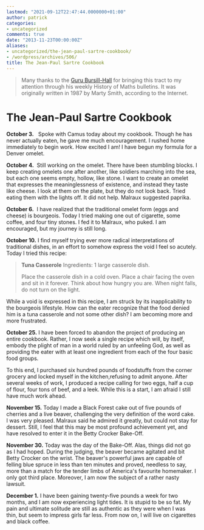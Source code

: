 ```yaml
---
lastmod: "2021-09-12T22:47:44.0000000+01:00"
author: patrick
categories:
- uncategorized
comments: true
date: "2013-11-23T00:00:00Z"
aliases:
- uncategorized/the-jean-paul-sartre-cookbook/
- /wordpress/archives/506/
title: The Jean-Paul Sartre Cookbook
---
```

> Many thanks to the [Guru Bursill-Hall][1] for bringing this tract to my attention through his weekly History of Maths bulletins. It was originally written in 1987 by Marty Smith, according to the Internet.

# The Jean-Paul Sartre Cookbook

**October 3.**   Spoke with Camus today about my cookbook. Though he has never actually eaten, he gave me much encouragement. I rushed home immediately to begin work. How excited I am! I have begun my formula for a Denver omelet.

**October 4.**  Still working on the omelet. There have been stumbling blocks. I keep creating omelets one after another, like soldiers marching into the sea, but each one seems empty, hollow, like stone. I want to create an omelet that expresses the meaninglessness of existence, and instead they taste like cheese. I look at them on the plate, but they do not look back. Tried eating them with the lights off. It did not help. Malraux suggested paprika.

**October 6.**  I have realized that the traditional omelet form (eggs and cheese) is bourgeois. Today I tried making one out of cigarette, some coffee, and four tiny stones. I fed it to Malraux, who puked. I am encouraged, but my journey is still long.

**October 10.** I find myself trying ever more radical interpretations of traditional dishes, in an effort to somehow express the void I feel so acutely. Today I tried this recipe:

> **Tuna Casserole**
> Ingredients: 1 large casserole dish.
>
> Place the casserole dish in a cold oven. Place a chair facing the oven and sit in it forever. Think about how hungry you are. When night falls, do not turn on the light.

While a void is expressed in this recipe, I am struck by its inapplicability to the bourgeois lifestyle. How can the eater recognize that the food denied him is a tuna casserole and not some other dish? I am becoming more and more frustrated.

**October 25.** I have been forced to abandon the project of producing an entire cookbook. Rather, I now seek a single recipe which will, by itself, embody the plight of man in a world ruled by an unfeeling God, as well as providing the eater with at least one ingredient from each of the four basic food groups.

To this end, I purchased six hundred pounds of foodstuffs from the corner grocery and locked myself in the kitchen,refusing to admit anyone. After several weeks of work, I produced a recipe calling for two eggs, half a cup of flour, four tons of beef, and a leek. While this is a start, I am afraid I still have much work ahead.

**November 15.** Today I made a Black Forest cake out of five pounds of cherries and a live beaver, challenging the very definition of the word cake. I was very pleased. Malraux said he admired it greatly, but could not stay for dessert. Still, I feel that this may be most profound achievement yet, and have resolved to enter it in the Betty Crocker Bake-Off.

**November 30.** Today was the day of the Bake-Off. Alas, things did not go as I had hoped. During the judging, the beaver became agitated and bit Betty Crocker on the wrist. The beaver's powerful jaws are capable of felling blue spruce in less than ten minutes and proved, needless to say, more than a match for the tender limbs of America's favourite homemaker. I only got third place. Moreover, I am now the subject of a rather nasty lawsuit.

**December 1.** I have been gaining twenty-five pounds a week for two months, and I am now experiencing light tides. It is stupid to be so fat. My pain and ultimate solitude are still as authentic as they were when I was thin, but seem to impress girls far less. From now on, I will live on cigarettes and black coffee.

 [1]: http://web.archive.org/web/20201113203936/https://www.dpmms.cam.ac.uk/~piers/ "Guru Piers Bursill-Hall"

